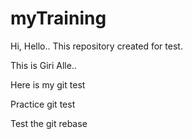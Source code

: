 # myTraining

Hi, Hello.. This repository created for test.

This is Giri Alle..

Here is my git test

Practice git test

Test the git rebase
